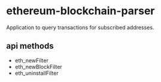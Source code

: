 # ethereum-blockchain-parser
Application to query transactions for subscribed addresses.

## api methods

- eth_newFilter
- eth_newBlockFilter
- eth_uninstallFilter